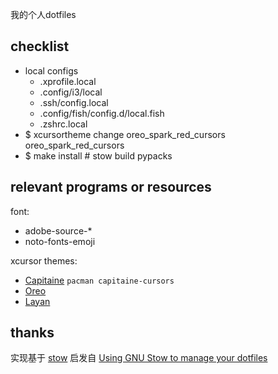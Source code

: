 我的个人dotfiles

checklist
---

* local configs
  * .xprofile.local
  * .config/i3/local
  * .ssh/config.local
  * .config/fish/config.d/local.fish
  * .zshrc.local
* $ xcursortheme change oreo_spark_red_cursors oreo_spark_red_cursors
* $ make install # stow build pypacks


relevant programs or resources
---

font:
* adobe-source-*
* noto-fonts-emoji

xcursor themes:
* [Capitaine](https://www.pling.com/p/1148692) `pacman capitaine-cursors`
* [Oreo](https://www.pling.com/p/1360254)
* [Layan](https://www.pling.com/p/1365214)


thanks
---

实现基于 [stow](https://www.gnu.org/software/stow/)
启发自 [Using GNU Stow to manage your dotfiles](http://brandon.invergo.net/news/2012-05-26-using-gnu-stow-to-manage-your-dotfiles.html)
